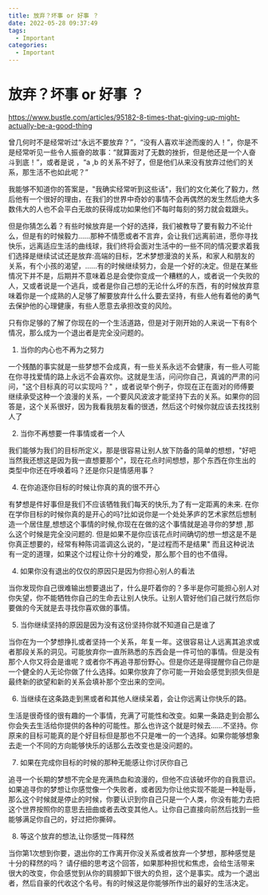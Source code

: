 ```yaml
---
title: 放弃？坏事 or 好事 ？
date: 2022-05-28 09:37:49
tags:
  - Important
categories:
  - Important
---
```


# 放弃？坏事 or 好事 ？

https://www.bustle.com/articles/95182-8-times-that-giving-up-might-actually-be-a-good-thing

曾几何时不是经常听过“永远不要放弃？”，“没有人喜欢半途而废的人！”，你是不是经常听见一些令人振奋的故事：“就算面对了无数的挫折，但是他还是一个人奋斗到底！”，或者是说 ，“a ,b 的关系不好了，但是他们从来没有放弃过他们的关系，那生活不也如此呢？”

我能够不知道你的答案是，"我确实经常听到这些话"，我们的文化美化了毅力，然后他有一个很好的理由，在我们的世界中奇妙的事情不会再偶然的发生然后绝大多数伟大的人也不会平白无故的获得成功如果他们不每时每刻的努力就会栽跟头。

但是你猜怎么着？有些时候放弃是一个好的选择，我们被教导了要有毅力不论什么，但是有的时候毅力……那种不情愿或者不言弃，会让我们远离前进，愿你寻找快乐，远离适应生活的曲线球，我们终将会面对生活中的一些不同的情况要求着我们选择是继续试试还是放弃:高端的目标，艺术梦想漫浪的关系，和家人和朋友的关系，有个小孩的渴望，……有的时候继续努力，会是一个好的决定。但是在某些情况下并不是，后期并不意味着总是会使你变成一个糟糕的人，或者说一个失败的人，又或者说是一个逃兵，或者是你自己想的无论什么坏的东西，有的时候放弃意味着你是一个成熟的人足够了解要放弃什么什么要去坚持，有些人他有着他的勇气去保护他的心理健康，有些人愿意去承担改变的风险。

只有你足够的了解了你现在的一个生活道路，但是对于刚开始的人来说一下有8个情况，那么成为一个退出者是完全没问题的。

1. 当你的内心也不再为之努力

一个残酷的事实就是一些梦想不会成真，有一些关系永远不会健康，有一些人可能在你寻找爱情的路上永远不会喜欢你。这就是生活，问问你自己，真诚的严肃的问问，"这个目标真的可以实现吗？" ，或者说举个例子，你现在正在面对的师傅要继续承受这种一个浪漫的关系，一个要风风波波才能坚持下去的关系。如果你的回答是，这个关系很好，因为我看我朋友看的很透，然后这个时候你就应该去找找别人了


2. 当你不再想要一件事情或者一个人

我们能够为我们的目标所定义，那是很容易让别人放下防备的简单的想想，"好吧当然我还想这是因为我一直想要那个"，现在花点时间想想，那个东西在你生出的类型中你还在呼唤着吗？还是你只是情感用事？

4. 在你追逐你目标的时候让你真的真的很不开心

有梦想是件好事但是我们不应该牺牲我们每天的快乐,为了有一定距离的未来. 在你在学你目标的时候你真的是开心的吗?比如说你是一个处处茅庐的艺术家然后想制造一个居住屋,想想这个事情的时候,你现在在做的这个事情就是追寻你的梦想 ,那么这个时候是完全没问题的. 但是如果不是你应该花点时间确切的想一想这是不是你真正想要的，经常有种陈词滥调这么说的，"是过程而不是结果" 而且这种说法有一定的道理，如果这个过程让你十分的难受，那么那个目的也不值得。

4. 如果你没有退出的仅仅的原因只是因为你担心别人的看法

当你发现你自己很难输出想要退出了，什么是吓着你的？多半是你可能担心别人对你失望，你不能牺牲你自己的生命去让别人快乐。让别人管好他们自己就行然后你要做的今天就是去寻找你喜欢做的事情。

5.  当你继续坚持的原因是因为没有这份坚持你就不知道自己是谁了

当你在为一个梦想挣扎或者坚持一个关系，年复一年。这很容易让人远离其追求或者那段关系的洞见。可能放弃你一直所熟悉的东西会是一件可怕的事情。但是没有那个人你又将会是谁呢？或者你不再追寻那份野心。但是你还是得提醒你自己你是一个健全的人无论你做了什么选择。如果你放弃了你可能一开始会感觉到损失但是最终新的欲望和新的关系会填补那个空出来的空间。

6.  当继续在这条路走到黑或者和其他人继续呆着，会让你远离让你快乐的路。

生活是很奇怪的很有趣的一个事情，充满了可能性和改变。如果一条路走到会那么你会失去生活给你提供的各种的可能性。那么也许这个就是时候去……不坚持。你原来的目标可能真的是个好目标但是那也不只是唯一的一个选择。如果你能够想象去走一个不同的方向能够快乐的话那么去改变也是没问题的。

7. 如果在完成你目标的时候的那种无能感让你讨厌你自己

追寻一个长期的梦想不完全是充满热血和浪漫的，但他不应该破坏你的自我意识。如果追寻你的梦想让你感觉像一个失败者，或者因为你让他实现不能是一种耻辱，那么这个时候就是停止的时候，你要认识到你自己只是一个人类，你没有能力去把这个世界按照你的意思去扭曲或者去改变其他人。让你自己直接向前然后找到一些能够满足你自己的，好过把你撕碎。

8.  等这个放弃的想法,让你感觉一阵释然


当你第1次想到你要，退出你的工作离开你没关系或者放弃一个梦想，那种感觉是十分的释然的吗？ 请仔细的思考这个回答，如果那种担忧和焦虑，会给生活带来很大的改变，你会感觉到从你的肩膀卸下很大的负担，这个是事实。成为一个退出者，然后自豪的代收这个名号。有的时候这是你能够所作出的最好的生活决定。






